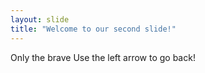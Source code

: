 ```yaml
---
layout: slide
title: "Welcome to our second slide!"
---
```

Only the brave
Use the left arrow to go back!
